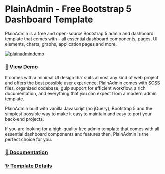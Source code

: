 # PlainAdmin - Free Bootstrap 5 Dashboard Template

PlainAdmin is a free and open-source Bootstrap 5 admin and dashboard template that comes with -  all essential dashboard components, pages, UI elements, charts, graphs, application pages and more.

[![plainadmindemo](https://plainadmin.com/docs/assets/images/preview.png)](https://demo.plainadmin.com/)


### [🚀 View Demo](https://demo.plainadmin.com/)

It comes with a minimal UI design that suits almost any kind of web project and offers the best possible user experience. PlainAdmin comes with SCSS files, organized codebase, gulp support for efficient workflow, a rich documentation, and everything that you can expect from a modern admin template.

PlainAdmin built with vanilla Javascript (no jQuery), Bootstrap 5 and the simplest possible way to make it easy to maintain and easy to port your back-end projects.

If you are looking for a high-quality free admin template that comes with all essential dashboard components and features then, PlainAdmin is the perfect choice for you.

### [📄 Documentation](https://plainadmin.com/docs/)


### [✨ Template Details](https://plainadmin.com/)

